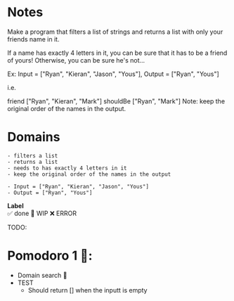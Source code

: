 # Notes

Make a program that filters a list of strings and returns a list with only your friends name in it.

If a name has exactly 4 letters in it, you can be sure that it has to be a friend of yours! Otherwise, you can be sure he's not...

Ex: Input = ["Ryan", "Kieran", "Jason", "Yous"], Output = ["Ryan", "Yous"]

i.e.

friend ["Ryan", "Kieran", "Mark"] shouldBe ["Ryan", "Mark"]
Note: keep the original order of the names in the output.

# Domains
    
    - filters a list
    - returns a list
    - needs to has exactly 4 letters in it
    - keep the original order of the names in the output

    - Input = ["Ryan", "Kieran", "Jason", "Yous"]
    - Output = ["Ryan", "Yous"]


**Label**  
✅ done 🚧 WIP ❌ ERROR

TODO:

# Pomodoro 1 🍅:

- Domain search 🚧
- TEST
    - Should return [] when the inputt is empty
